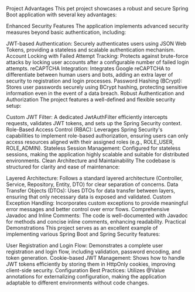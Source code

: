 Project Advantages
This pet project showcases a robust and secure Spring Boot application with several key advantages:

Enhanced Security Features
The application implements advanced security measures beyond basic authentication, including:

JWT-based Authentication: Securely authenticates users using JSON Web Tokens, providing a stateless and scalable authentication mechanism.
Account Locking with Failed Attempt Tracking: Protects against brute-force attacks by locking user accounts after a configurable number of failed login attempts.
reCAPTCHA Integration: Integrates Google reCAPTCHA to differentiate between human users and bots, adding an extra layer of security to registration and login processes.
Password Hashing (BCrypt): Stores user passwords securely using BCrypt hashing, protecting sensitive information even in the event of a data breach.
Robust Authentication and Authorization
The project features a well-defined and flexible security setup:

Custom JWT Filter: A dedicated JwtAuthFilter efficiently intercepts requests, validates JWT tokens, and sets up the Spring Security context.
Role-Based Access Control (RBAC): Leverages Spring Security's capabilities to implement role-based authorization, ensuring users can only access resources aligned with their assigned roles (e.g., ROLE_USER, ROLE_ADMIN).
Stateless Session Management: Configured for stateless sessions, making the application highly scalable and suitable for distributed environments.
Clean Architecture and Maintainability
The codebase is structured for clarity and ease of maintenance:

Layered Architecture: Follows a standard layered architecture (Controller, Service, Repository, Entity, DTO) for clear separation of concerns.
Data Transfer Objects (DTOs): Uses DTOs for data transfer between layers, ensuring that only necessary data is exposed and validated.
Custom Exception Handling: Incorporates custom exceptions to provide meaningful error messages and better control over error flows.
Comprehensive Javadoc and Inline Comments: The code is well-documented with Javadoc for methods and concise inline comments, enhancing readability.
Practical Demonstrations
This project serves as an excellent example of implementing various Spring Boot and Spring Security features:

User Registration and Login Flow: Demonstrates a complete user registration and login flow, including validation, password encoding, and token generation.
Cookie-based JWT Management: Shows how to handle JWT tokens efficiently by storing them in HttpOnly cookies, improving client-side security.
Configuration Best Practices: Utilizes @Value annotations for externalizing configuration, making the application adaptable to different environments without code changes.
